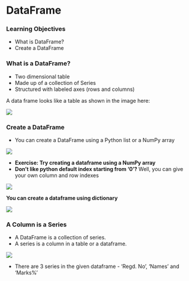 # DataFrame

### Learning Objectives

* What is DataFrame?
* Create a DataFrame

### What is a DataFrame?

* Two dimensional table
* Made up of a collection of Series
* Structured with labeled axes \(rows and columns\)

A data frame looks like a table as shown in the image here:

![](https://lh6.googleusercontent.com/oVM0xzSQBRMeyvLbbeiIANOJPwCIc_qhoPpfR1dYe8O990yfMCoKZQjDv5WuxGZMm-lDJOOpNlee35Ur0--nuX1wpG6lKVEbAt-QO54IqI8HqOC_ZujooY5H3m_DwcJZG2wtCrPabsg=s0)

### Create a DataFrame

* You can create a DataFrame using a Python list or a NumPy array

![](https://lh3.googleusercontent.com/HFxA3yXp7FSNBhZ7cOG4ErSBmP0cyNskDqLgeXKsKl7ssl4B8oM07w5NdHWEns8TyXVqKo1bVfp3MBPkxRLiqf8vIZO2y9mmw5eB-4mO2cB231vdjD3dVL9IaxXTLTcFdJUdpCmkKjE=s0)

* **Exercise: Try creating a dataframe using a NumPy array** 
* **Don’t like python default index starting from ‘0’?** Well, you can give your own column and row indexes

![](https://lh5.googleusercontent.com/RI0EwfppmDspfq6pT6uvEwBxx-nlvWE7OGCXA6at4GWhLtZCir_dk6wk-tS__auZcoi2CwBYpgA6Q3QnS_bPilz5CEiLOQhlGn-M0JyNngQePz7xJntN-weTnLxtGXY30TngjJPh6I8=s0)

**You can create a dataframe using dictionary**

![](https://lh4.googleusercontent.com/Rf5R890QizoyUEb9sefi6hgUMhPFfuDaPlEoOg_BIjiorrBVxD8t5wcyDBDdWxngv-cmbeb0tYTt-exui7hlkoGuVq5wwx-C1hRRTc2kwKL52viE4b3hXFx64BWk0Xg6yNuSRuKZMdo=s0)

### A Column is a Series

* A DataFrame is a collection of series.
* A series is a column in a table or a dataframe.

![](https://lh5.googleusercontent.com/qstfa6-YMiX5sLJ0pb5JQjZHTo95CPI71yVOkhUXlD12eN-vaMNr06KIrXMig0GGrdr3cWUSxytsApIpxBfFFdErOmmEbmsU8isuwouERMv2umdFDmQveaEXOzchb7g3-OTg--BiloU=s0)

* There are 3 series in the given dataframe - ‘Regd. No’, ‘Names’ and ‘Marks%’




